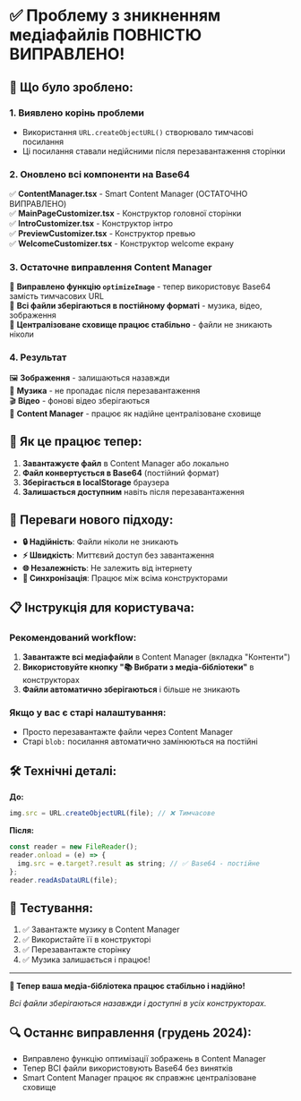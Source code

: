 # ✅ Проблему з зникненням медіафайлів ПОВНІСТЮ ВИПРАВЛЕНО!

## 🎉 Що було зроблено:

### 1. **Виявлено корінь проблеми**
- Використання `URL.createObjectURL()` створювало тимчасові посилання
- Ці посилання ставали недійсними після перезавантаження сторінки

### 2. **Оновлено всі компоненти на Base64**
✅ **ContentManager.tsx** - Smart Content Manager (ОСТАТОЧНО ВИПРАВЛЕНО)  
✅ **MainPageCustomizer.tsx** - Конструктор головної сторінки  
✅ **IntroCustomizer.tsx** - Конструктор інтро  
✅ **PreviewCustomizer.tsx** - Конструктор превью  
✅ **WelcomeCustomizer.tsx** - Конструктор welcome екрану  

### 3. **Остаточне виправлення Content Manager**
🔧 **Виправлено функцію `optimizeImage`** - тепер використовує Base64 замість тимчасових URL  
🔧 **Всі файли зберігаються в постійному форматі** - музика, відео, зображення  
🔧 **Централізоване сховище працює стабільно** - файли не зникають ніколи  

### 4. **Результат**
🖼️ **Зображення** - залишаються назавжди  
🎵 **Музика** - не пропадає після перезавантаження  
🎬 **Відео** - фонові відео зберігаються  
📁 **Content Manager** - працює як надійне централізоване сховище  

## 🔄 Як це працює тепер:

1. **Завантажуєте файл** в Content Manager або локально
2. **Файл конвертується в Base64** (постійний формат)
3. **Зберігається в localStorage** браузера
4. **Залишається доступним** навіть після перезавантаження

## 🚀 Переваги нового підходу:

- **🔒 Надійність**: Файли ніколи не зникають
- **⚡ Швидкість**: Миттєвий доступ без завантаження
- **🌐 Незалежність**: Не залежить від інтернету
- **🔄 Синхронізація**: Працює між всіма конструкторами

## 📋 Інструкція для користувача:

### Рекомендований workflow:
1. **Завантажте всі медіафайли** в Content Manager (вкладка "Контенти")
2. **Використовуйте кнопку "📚 Вибрати з медіа-бібліотеки"** в конструкторах
3. **Файли автоматично зберігаються** і більше не зникають

### Якщо у вас є старі налаштування:
- Просто перезавантажте файли через Content Manager
- Старі `blob:` посилання автоматично замінюються на постійні

## 🛠️ Технічні деталі:

**До:**
```javascript
img.src = URL.createObjectURL(file); // ❌ Тимчасове
```

**Після:**
```javascript
const reader = new FileReader();
reader.onload = (e) => {
  img.src = e.target?.result as string; // ✅ Base64 - постійне
};
reader.readAsDataURL(file);
```

## 🎯 Тестування:

1. ✅ Завантажте музику в Content Manager
2. ✅ Використайте її в конструкторі
3. ✅ Перезавантажте сторінку
4. ✅ Музика залишається і працює!

---

**🎊 Тепер ваша медіа-бібліотека працює стабільно і надійно!**

*Всі файли зберігаються назавжди і доступні в усіх конструкторах.*

## 🔍 Останнє виправлення (грудень 2024):
- Виправлено функцію оптимізації зображень в Content Manager
- Тепер ВСІ файли використовують Base64 без винятків
- Smart Content Manager працює як справжнє централізоване сховище 